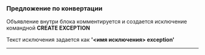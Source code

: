 ### Предложение по конвертации 

Объявление внутри блока комментируется и создается исключение командной 
**CREATE EXCEPTION** 

Текст исключения задается как **'<имя исключения> exception'** 

--------------------

